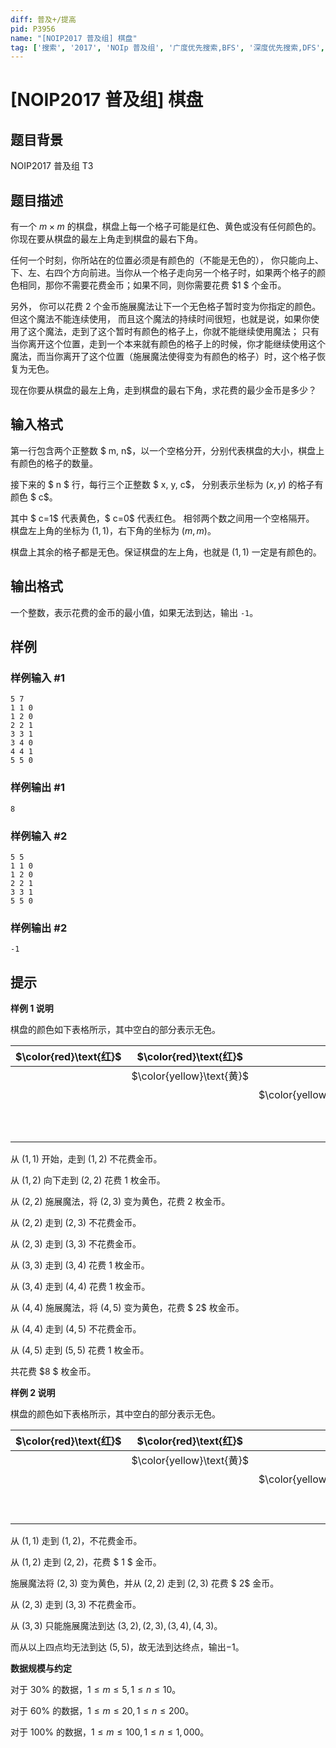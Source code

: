 ```yaml
---
diff: 普及+/提高
pid: P3956
name: "[NOIP2017 普及组] 棋盘"
tag: ['搜索', '2017', 'NOIp 普及组', '广度优先搜索,BFS', '深度优先搜索,DFS', '剪枝', '最短路']
---
```

# [NOIP2017 普及组] 棋盘
## 题目背景

NOIP2017 普及组 T3
## 题目描述

有一个 $m \times m$ 的棋盘，棋盘上每一个格子可能是红色、黄色或没有任何颜色的。你现在要从棋盘的最左上角走到棋盘的最右下角。

任何一个时刻，你所站在的位置必须是有颜色的（不能是无色的）， 你只能向上、下、左、右四个方向前进。当你从一个格子走向另一个格子时，如果两个格子的颜色相同，那你不需要花费金币；如果不同，则你需要花费 $1 $ 个金币。

另外， 你可以花费 $2$ 个金币施展魔法让下一个无色格子暂时变为你指定的颜色。但这个魔法不能连续使用， 而且这个魔法的持续时间很短，也就是说，如果你使用了这个魔法，走到了这个暂时有颜色的格子上，你就不能继续使用魔法； 只有当你离开这个位置，走到一个本来就有颜色的格子上的时候，你才能继续使用这个魔法，而当你离开了这个位置（施展魔法使得变为有颜色的格子）时，这个格子恢复为无色。

现在你要从棋盘的最左上角，走到棋盘的最右下角，求花费的最少金币是多少？

## 输入格式

第一行包含两个正整数 $ m, n$，以一个空格分开，分别代表棋盘的大小，棋盘上有颜色的格子的数量。

接下来的 $ n $ 行，每行三个正整数 $ x, y, c$， 分别表示坐标为 $(x,y)$ 的格子有颜色 $ c$。

其中 $ c=1$ 代表黄色，$ c=0$ 代表红色。 相邻两个数之间用一个空格隔开。 棋盘左上角的坐标为 $(1, 1)$，右下角的坐标为 $( m, m)$。

棋盘上其余的格子都是无色。保证棋盘的左上角，也就是 $(1, 1)$ 一定是有颜色的。

## 输出格式

一个整数，表示花费的金币的最小值，如果无法到达，输出 `-1`。

## 样例

### 样例输入 #1
```
5 7
1 1 0
1 2 0
2 2 1
3 3 1
3 4 0
4 4 1
5 5 0
```
### 样例输出 #1
```
8
```
### 样例输入 #2
```
5 5
1 1 0
1 2 0
2 2 1
3 3 1
5 5 0
```
### 样例输出 #2
```
-1
```
## 提示

**样例 1 说明**

棋盘的颜色如下表格所示，其中空白的部分表示无色。

| $\color{red}\text{红}$ | $\color{red}\text{红}$ |  |  |  |
| :----------: | :----------: | :----------: | :----------: | :----------: |
|  | $\color{yellow}\text{黄}$ |  |  |  |
|  |  | $\color{yellow}\text{黄}$ | $\color{red}\text{红}$ |  |
|  |  |  | $\color{yellow}\text{黄}$ |  |
|  |  |  |  | $\color{red}\text{红}$ |


从 $(1,1)$ 开始，走到 $(1,2)$ 不花费金币。

从 $(1,2)$ 向下走到 $(2,2)$ 花费 $1$ 枚金币。

从 $(2,2)$ 施展魔法，将 $(2,3)$ 变为黄色，花费 $2$ 枚金币。

从 $(2,2)$ 走到 $(2,3)$ 不花费金币。

从 $(2,3)$ 走到 $(3,3)$ 不花费金币。

从 $(3,3)$ 走到 $(3,4)$ 花费 $1$ 枚金币。

从 $(3,4)$ 走到 $(4,4)$ 花费 $1$ 枚金币。

从 $(4,4)$ 施展魔法，将 $(4,5)$ 变为黄色，花费 $ 2$ 枚金币。

从 $(4,4)$ 走到 $(4,5)$ 不花费金币。

从 $(4,5)$ 走到 $(5,5)$ 花费 $1$ 枚金币。

共花费 $8 $ 枚金币。

**样例 2 说明**

棋盘的颜色如下表格所示，其中空白的部分表示无色。

| $\color{red}\text{红}$ | $\color{red}\text{红}$ |  |  |  |
| :----------: | :----------: | :----------: | :----------: | :----------: |
|  | $\color{yellow}\text{黄}$ |  |  |  |
|  |  | $\color{yellow}\text{黄}$ |  |  |
|  |  |  | $\color{white}\text{　}$ |  |
|  |  |  |  | $\color{red}\text{红}$ |

从 $( 1, 1)$ 走到 $( 1, 2)$，不花费金币。

从 $( 1, 2)$ 走到 $( 2, 2)$，花费 $ 1 $ 金币。

施展魔法将 $( 2, 3)$ 变为黄色，并从 $( 2, 2)$ 走到 $( 2, 3)$ 花费 $ 2$ 金币。

从 $( 2, 3)$ 走到 $( 3, 3)$ 不花费金币。

从 $( 3, 3)$ 只能施展魔法到达 $( 3, 2),( 2, 3),( 3, 4),( 4, 3)$。

而从以上四点均无法到达 $( 5, 5)$，故无法到达终点，输出$-1$。

**数据规模与约定**

对于 $30\%$ 的数据，$1 ≤ m ≤ 5, 1 ≤ n ≤ 10$。

对于 $60\%$ 的数据，$1 ≤ m ≤ 20, 1 ≤ n ≤ 200$。

对于 $100\%$ 的数据，$1 ≤ m ≤ 100, 1 ≤ n ≤ 1,000$。

